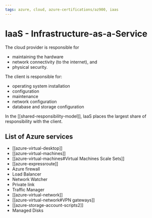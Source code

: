 ```yaml
---
tags: azure, cloud, azure-certifications/az900, iaas
---
```


# IaaS - Infrastructure-as-a-Service

The cloud provider is responsible for

- maintaining the hardware
- network connectivity (to the internet), and
- physical security.

The client is responsible for:

- operating system installation
- configuration
- maintenance
- network configuration
- database and storage configuration

In the [[shared-responsibility-model]], IaaS places the largest share of responsibility with the client.

## List of Azure services

- [[azure-virtual-desktop]]
- [[azure-virtual-machines]]
- [[azure-virtual-machines#Virtual Machines Scale Sets]]
- [[azure-expressroute]]
- Azure firewall
- Load Balancer
- Network Watcher
- Private link
- Traffic Manager
- [[azure-virtual-network]]
- [[azure-virtual-network#VPN gateways]]
- [[azure-storage-account-scripts2]]
- Managed Disks
